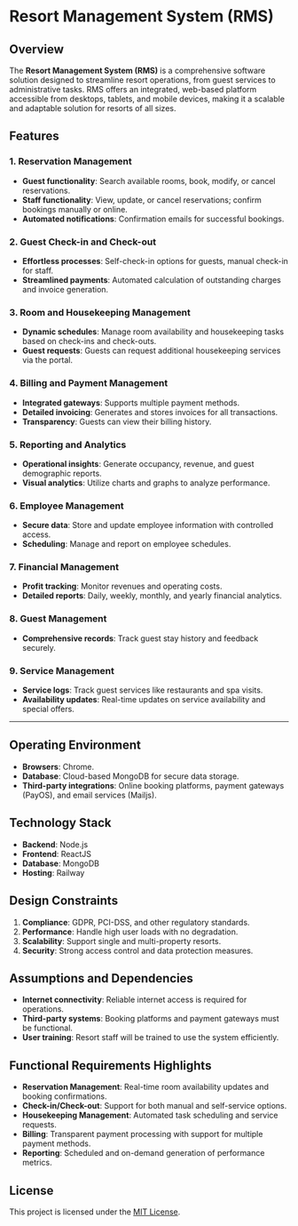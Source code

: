 # Resort Management System (RMS)

## Overview

The **Resort Management System (RMS)** is a comprehensive software solution designed to streamline resort operations, from guest services to administrative tasks. RMS offers an integrated, web-based platform accessible from desktops, tablets, and mobile devices, making it a scalable and adaptable solution for resorts of all sizes.

## Features

### 1. **Reservation Management**
- **Guest functionality**: Search available rooms, book, modify, or cancel reservations.
- **Staff functionality**: View, update, or cancel reservations; confirm bookings manually or online.
- **Automated notifications**: Confirmation emails for successful bookings.
  
### 2. **Guest Check-in and Check-out**
- **Effortless processes**: Self-check-in options for guests, manual check-in for staff.
- **Streamlined payments**: Automated calculation of outstanding charges and invoice generation.

### 3. **Room and Housekeeping Management**
- **Dynamic schedules**: Manage room availability and housekeeping tasks based on check-ins and check-outs.
- **Guest requests**: Guests can request additional housekeeping services via the portal.

### 4. **Billing and Payment Management**
- **Integrated gateways**: Supports multiple payment methods.
- **Detailed invoicing**: Generates and stores invoices for all transactions.
- **Transparency**: Guests can view their billing history.

### 5. **Reporting and Analytics**
- **Operational insights**: Generate occupancy, revenue, and guest demographic reports.
- **Visual analytics**: Utilize charts and graphs to analyze performance.

### 6. **Employee Management**
- **Secure data**: Store and update employee information with controlled access.
- **Scheduling**: Manage and report on employee schedules.

### 7. **Financial Management**
- **Profit tracking**: Monitor revenues and operating costs.
- **Detailed reports**: Daily, weekly, monthly, and yearly financial analytics.

### 8. **Guest Management**
- **Comprehensive records**: Track guest stay history and feedback securely.

### 9. **Service Management**
- **Service logs**: Track guest services like restaurants and spa visits.
- **Availability updates**: Real-time updates on service availability and special offers.

---

## Operating Environment

- **Browsers**: Chrome.
- **Database**: Cloud-based MongoDB for secure data storage.
- **Third-party integrations**: Online booking platforms, payment gateways (PayOS), and email services (Mailjs).

## Technology Stack

- **Backend**: Node.js
- **Frontend**: ReactJS
- **Database**: MongoDB
- **Hosting**: Railway

## Design Constraints

1. **Compliance**: GDPR, PCI-DSS, and other regulatory standards.
2. **Performance**: Handle high user loads with no degradation.
3. **Scalability**: Support single and multi-property resorts.
4. **Security**: Strong access control and data protection measures.

## Assumptions and Dependencies

- **Internet connectivity**: Reliable internet access is required for operations.
- **Third-party systems**: Booking platforms and payment gateways must be functional.
- **User training**: Resort staff will be trained to use the system efficiently.

## Functional Requirements Highlights

- **Reservation Management**: Real-time room availability updates and booking confirmations.
- **Check-in/Check-out**: Support for both manual and self-service options.
- **Housekeeping Management**: Automated task scheduling and service requests.
- **Billing**: Transparent payment processing with support for multiple payment methods.
- **Reporting**: Scheduled and on-demand generation of performance metrics.

## License

This project is licensed under the [MIT License](LICENSE).
